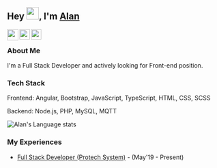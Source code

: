 ## Hey <img src="https://github.com/TheDudeThatCode/TheDudeThatCode/blob/master/Assets/Hi.gif" width="29px">, I'm [Alan](https://www.linkedin.com/in/alan-yu-4218b9b4/) 

<a href="mailto:kaisite2004@gmail.com">
  <img align="left" width="26px" src="https://cdn.jsdelivr.net/npm/simple-icons@v3/icons/gmail.svg" />
</a>

<a href="https://www.linkedin.com/in/alan-yu-4218b9b4/">
  <img align="left" width="24px" src="https://cdn.jsdelivr.net/npm/simple-icons@v3/icons/linkedin.svg"  />
</a>

<a href="https://stackoverflow.com/users/3077712/alan-yu">
  <img align="left" width="24px" src="https://cdn.jsdelivr.net/npm/simple-icons@v3/icons/stackoverflow.svg"  />
</a>

<br />

### About Me

I'm a Full Stack Developer and actively looking for Front-end position.

### Tech Stack

Frontend: Angular, Bootstrap, JavaScript, TypeScript, HTML, CSS, SCSS

Backend: Node.js, PHP, MySQL, MQTT

![Alan's Language stats](https://github-readme-stats-eight-theta.vercel.app/api/top-langs/?username=imgonewild&layout=compact&langs_count=8&hide_border=true)

### My Experiences
- [Full Stack Developer (Protech System)](https://www.protech.com.tw/Home/home_us.asp) - (May'19 - Present)

<!--
**imgonewild/imgonewild** is a ✨ _special_ ✨ repository because its `README.md` (this file) appears on your GitHub profile.

Here are some ideas to get you started:

- 🔭 I’m currently working on ...
- 🌱 I’m currently learning ...
- 👯 I’m looking to collaborate on ...
- 🤔 I’m looking for help with ...
- 💬 Ask me about ...
- 📫 How to reach me: ...
- 😄 Pronouns: ...
- ⚡ Fun fact: ...
-->
